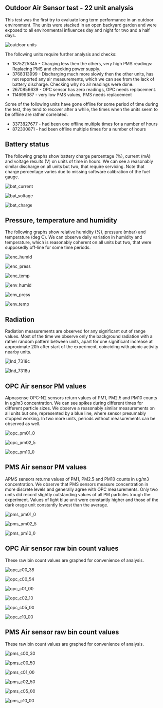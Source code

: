 ## Outdoor Air Sensor test - 22 unit analysis

This test was the first try to evaluate long term performance in an outdoor environment. The units were stacked in an open backyard garden and were exposed to all environmental influences day and night for two and a half days.

![outdoor units](solarcast_outdoor.jpg)

The following units require further analysis and checks:

 * 1875225345 - Charging less then the others, very high PMS readings: Replacing PMS and checking power supply.
 * 3768313999 - Discharging much more slowly then the other units, has not reported any air measurements, which we can see from the lack of battery discharge. Checking why no air readings were done.
 * 2670856639 - OPC sensor has zero readings, OPC needs replacement.
 * 114699387 - very low PMS values, PMS needs replacement
 
 Some of the following units have gone offline for some period of time during the test, they tend to recover after a while, the times when the units seem to be offline are rather correlated.
 
 * 3373827677 - had been one offline multiple times for a number of hours
 * 872300871 - had been offline multiple times for a number of hours


## Battery status
The following graphs show battery charge percentage (%), current (mA) and voltage results (V) on units of time in hours. We can see a reasonably similar discharge on all units but two, that require servicing. Note that charge percentage varies due to missing software calibration of the fuel gauge.

![bat_current](graphs/bat_current.png)

![bat_voltage](graphs/bat_voltage.png)

![bat_charge](graphs/bat_charge.png)


## Pressure, temperature and humidity
The following graphs show relative humidity (%), pressure (mbar) and temperature (deg C). We can observe daily variation in humidity and temperature, which is reasonably coherent on all units but two, that were supposedly off-line for some time periods.    

![enc_humid](graphs/enc_humid.png)

![enc_press](graphs/enc_press.png)

![enc_temp](graphs/enc_temp.png)

![env_humid](graphs/env_humid.png)

![env_press](graphs/env_press.png)

![env_temp](graphs/env_temp.png)

## Radiation
Radiation measurements are observed for any significant out of range values. Most of the time we observe only the background radiation with a rather random pattern between units, apart for one significant increase at approximate 20h after start of the experiment, coinciding with picnic activity nearby units.  

![lnd_7318c](graphs/lnd_7318c.png)

![lnd_7318u](graphs/lnd_7318u.png)

## OPC Air sensor PM values
Alpnasense OPC-N2 sensors return values of PM1, PM2.5 and PM10 counts in ug/m3 concentration. We can see spikes during different times for different particle sizes. We observe a reasonably similar measurements on all units but one, represented by a blue line, where sensor presumably stopped working. In two more units, periods without measurements can be observed as well. 

![opc_pm01_0](graphs/opc_pm01_0.png)

![opc_pm02_5](graphs/opc_pm02_5.png)

![opc_pm10_0](graphs/opc_pm10_0.png)

## PMS Air sensor PM values
APMS sensors returns values of PM1, PM2.5 and PM10 counts in ug/m3 concentration. We observe that PMS sensors measure concentration in more discrete levels and generally agree with OPC measurements. Only two units did record slightly outstanding values of all PM particles trough the experiment. Values of light blue unit were constantly higher and those of the dark orage unit constantly lowest than the average. 

![pms_pm01_0](graphs/pms_pm01_0.png)

![pms_pm02_5](graphs/pms_pm02_5.png)

![pms_pm10_0](graphs/pms_pm10_0.png)

## OPC Air sensor raw bin count values
These raw bin count values are graphed for convenience of analysis.

![opc_c00_38](graphs/opc_c00_38.png)

![opc_c00_54](graphs/opc_c00_54.png)

![opc_c01_00](graphs/opc_c01_00.png)

![opc_c02_10](graphs/opc_c02_10.png)

![opc_c05_00](graphs/opc_c05_00.png)

![opc_c10_00](graphs/opc_c10_00.png)

## PMS Air sensor raw bin count values
These raw bin count values are graphed for convenience of analysis.

![pms_c00_30](graphs/pms_c00_30.png)

![pms_c00_50](graphs/pms_c00_50.png)

![pms_c01_00](graphs/pms_c01_00.png)

![pms_c02_50](graphs/pms_c02_50.png)

![pms_c05_00](graphs/pms_c05_00.png)

![pms_c10_00](graphs/pms_c10_00.png)
